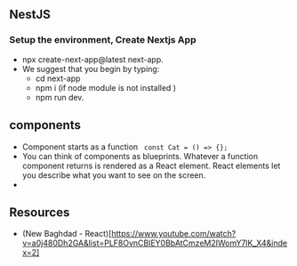 ## NestJS
### Setup the environment, Create Nextjs App 
- npx create-next-app@latest next-app.
-  We suggest that you begin by typing:
   * cd next-app
   * npm i (if node module is not installed )
   * npm run dev.

## components
- Component starts as a function
     ` 
       const Cat = () => {};
     `
- You can think of components as blueprints. Whatever a function component returns is rendered as a React element. 
    React elements let you describe what you want to see on the screen.
 -


## Resources
- (New Baghdad - React)[https://www.youtube.com/watch?v=a0j480Dh2GA&list=PLF8OvnCBlEY0BbAtCmzeM2IWomY7lK_X4&index=2]
